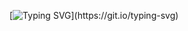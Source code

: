 [![Typing SVG](https://readme-typing-svg.herokuapp.com?color=%FFFFFF&size=24&duration=4565&width=500&lines=welcome...)](https://git.io/typing-svg)

